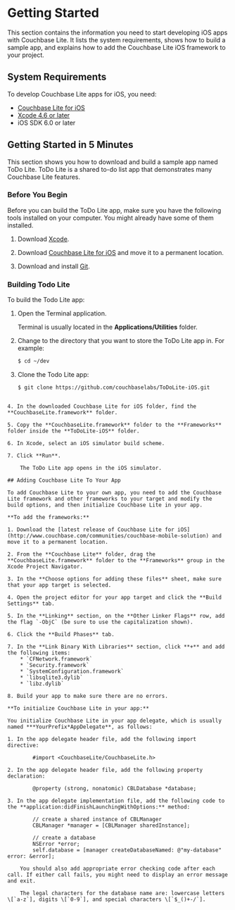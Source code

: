 # Getting Started
This section contains the information you need to start developing iOS apps with Couchbase Lite. It lists the system requirements, shows how to build a sample app, and explains how to add the Couchbase Lite iOS framework to your project.

## System Requirements

To develop Couchbase Lite apps for iOS, you need:

* [Couchbase Lite for iOS](http://www.couchbase.com/communities/couchbase-lite)
* [Xcode 4.6 or later](https://developer.apple.com/xcode/index.php)
* iOS SDK 6.0 or later

## Getting Started in 5 Minutes

This section shows you how to download and build a sample app named ToDo Lite. ToDo Lite is a shared to-do list app that demonstrates many Couchbase Lite features.

### Before You Begin

Before you can build the ToDo Lite app, make sure you have the following tools installed on your computer. You might already have  some of them installed.

1. Download [Xcode](https://developer.apple.com/xcode/).

2. Download [Couchbase Lite for iOS](http://www.couchbase.com/communities/couchbase-lite) and move it to a permanent location.

3. Download and install [Git](http://git-scm.com).


### Building Todo Lite

To build the Todo Lite app:

1. Open the Terminal application.

	Terminal is usually located in the **Applications/Utilities** folder.

2. Change to the directory that you want to store the ToDo Lite app in. For example:

	```sh
	$ cd ~/dev
	```

3. Clone the Todo Lite app:

	```sh
	$ git clone https://github.com/couchbaselabs/ToDoLite-iOS.git
```

4. In the downloaded Couchbase Lite for iOS folder, find the **CouchbaseLite.framework** folder.

5. Copy the **CouchbaseLite.framework** folder to the **Frameworks** folder inside the **ToDoLite-iOS** folder.

6. In Xcode, select an iOS simulator build scheme.

7. Click **Run**.

	The ToDo Lite app opens in the iOS simulator.

## Adding Couchbase Lite To Your App

To add Couchbase Lite to your own app, you need to add the Couchbase Lite framework and other frameworks to your target and modify the build options, and then initialize Couchbase Lite in your app.
 
**To add the frameworks:** 

1. Download the [latest release of Couchbase Lite for iOS](http://www.couchbase.com/communities/couchbase-mobile-solution) and move it to a permanent location.

2. From the **Couchbase Lite** folder, drag the **CouchbaseLite.framework** folder to the **Frameworks** group in the Xcode Project Navigator.

3. In the **Choose options for adding these files** sheet, make sure that your app target is selected.

4. Open the project editor for your app target and click the **Build Settings** tab.

5. In the **Linking** section, on the **Other Linker Flags** row, add the flag `-ObjC` (be sure to use the capitalization shown).

6. Click the **Build Phases** tab.

7. In the **Link Binary With Libraries** section, click **+** and add the following items:
    * `CFNetwork.framework`
    * `Security.framework`
    * `SystemConfiguration.framework`
    * `libsqlite3.dylib`
    * `libz.dylib`

8. Build your app to make sure there are no errors.

**To initialize Couchbase Lite in your app:**

You initialize Couchbase Lite in your app delegate, which is usually named ***YourPrefix*AppDelegate**, as follows:

1. In the app delegate header file, add the following import directive:  

        #import <CouchbaseLite/CouchbaseLite.h>

2. In the app delegate header file, add the following property declaration:  

        @property (strong, nonatomic) CBLDatabase *database;
    
3. In the app delegate implementation file, add the following code to the **application:didFinishLaunchingWithOptions:** method:  

        // create a shared instance of CBLManager
        CBLManager *manager = [CBLManager sharedInstance];
        
        // create a database
        NSError *error;
        self.database = [manager createDatabaseNamed: @"my-database" error: &error];
    
    You should also add appropriate error checking code after each call. If either call fails, you might need to display an error message and exit.
    
    The legal characters for the database name are: lowercase letters \[`a-z`], digits \[`0-9`], and special characters \[`$_()+-/`].


